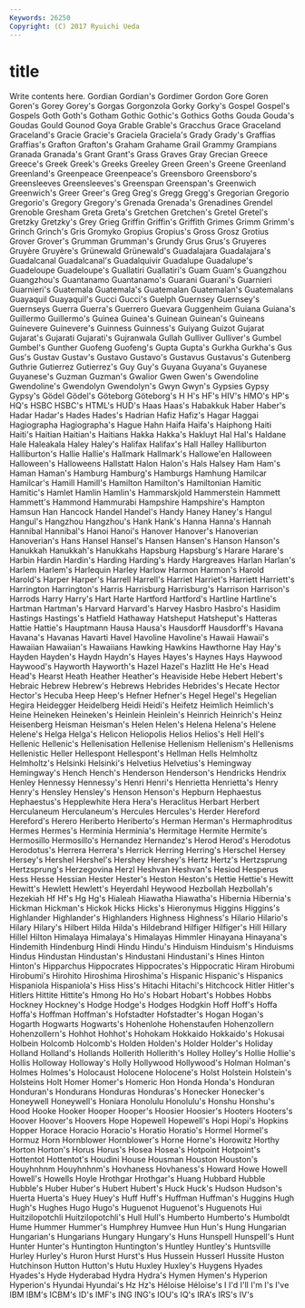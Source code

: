 ```yaml
---
Keywords: 26250 
Copyright: (C) 2017 Ryuichi Ueda
---
```


# title

Write contents here.
 Gordian Gordian's Gordimer Gordon Gore Goren
Goren's Gorey Gorey's Gorgas Gorgonzola Gorky Gorky's Gospel Gospel's Gospels
Goth Goth's Gotham Gothic Gothic's Gothics Goths Gouda Gouda's Goudas
Gould Gounod Goya Grable Grable's Gracchus Grace Graceland Graceland's Gracie
Gracie's Graciela Graciela's Grady Grady's Graffias Graffias's Grafton Grafton's Graham
Grahame Grail Grammy Grampians Granada Granada's Grant Grant's Grass Graves
Gray Grecian Greece Greece's Greek Greek's Greeks Greeley Green Green's
Greene Greenland Greenland's Greenpeace Greenpeace's Greensboro Greensboro's Greensleeves Greensleeves's Greenspan
Greenspan's Greenwich Greenwich's Greer Greer's Greg Greg's Gregg Gregg's Gregorian
Gregorio Gregorio's Gregory Gregory's Grenada Grenada's Grenadines Grendel Grenoble Gresham
Greta Greta's Gretchen Gretchen's Gretel Gretel's Gretzky Gretzky's Grey Grieg
Griffin Griffin's Griffith Grimes Grimm Grimm's Grinch Grinch's Gris Gromyko
Gropius Gropius's Gross Grosz Grotius Grover Grover's Grumman Grumman's Grundy
Grus Grus's Gruyeres Gruyère Gruyère's Grünewald Grünewald's Guadalajara Guadalajara's Guadalcanal
Guadalcanal's Guadalquivir Guadalupe Guadalupe's Guadeloupe Guadeloupe's Guallatiri Guallatiri's Guam Guam's
Guangzhou Guangzhou's Guantanamo Guantanamo's Guarani Guarani's Guarnieri Guarnieri's Guatemala Guatemala's
Guatemalan Guatemalan's Guatemalans Guayaquil Guayaquil's Gucci Gucci's Guelph Guernsey Guernsey's
Guernseys Guerra Guerra's Guerrero Guevara Guggenheim Guiana Guiana's Guillermo Guillermo's
Guinea Guinea's Guinean Guinean's Guineans Guinevere Guinevere's Guinness Guinness's Guiyang
Guizot Gujarat Gujarat's Gujarati Gujarati's Gujranwala Gullah Gulliver Gulliver's Gumbel
Gumbel's Gunther Guofeng Guofeng's Gupta Gupta's Gurkha Gurkha's Gus Gus's
Gustav Gustav's Gustavo Gustavo's Gustavus Gustavus's Gutenberg Guthrie Gutierrez Gutierrez's
Guy Guy's Guyana Guyana's Guyanese Guyanese's Guzman Guzman's Gwalior Gwen
Gwen's Gwendoline Gwendoline's Gwendolyn Gwendolyn's Gwyn Gwyn's Gypsies Gypsy Gypsy's
Gödel Gödel's Göteborg Göteborg's H H's HF's HIV's HMO's HP's
HQ's HSBC HSBC's HTML's HUD's Haas Haas's Habakkuk Haber Haber's
Hadar Hadar's Hades Hades's Hadrian Hafiz Hafiz's Hagar Haggai Hagiographa
Hagiographa's Hague Hahn Haifa Haifa's Haiphong Haiti Haiti's Haitian Haitian's
Haitians Hakka Hakka's Hakluyt Hal Hal's Haldane Hale Haleakala Haley
Haley's Halifax Halifax's Hall Halley Halliburton Halliburton's Hallie Hallie's Hallmark
Hallmark's Hallowe'en Halloween Halloween's Halloweens Hallstatt Halon Halon's Hals Halsey
Ham Ham's Haman Haman's Hamburg Hamburg's Hamburgs Hamhung Hamilcar Hamilcar's
Hamill Hamill's Hamilton Hamilton's Hamiltonian Hamitic Hamitic's Hamlet Hamlin Hamlin's
Hammarskjold Hammerstein Hammett Hammett's Hammond Hammurabi Hampshire Hampshire's Hampton Hamsun
Han Hancock Handel Handel's Handy Haney Haney's Hangul Hangul's Hangzhou
Hangzhou's Hank Hank's Hanna Hanna's Hannah Hannibal Hannibal's Hanoi Hanoi's
Hanover Hanover's Hanoverian Hanoverian's Hans Hansel Hansel's Hansen Hansen's Hanson
Hanson's Hanukkah Hanukkah's Hanukkahs Hapsburg Hapsburg's Harare Harare's Harbin Hardin
Hardin's Harding Harding's Hardy Hargreaves Harlan Harlan's Harlem Harlem's Harlequin
Harley Harlow Harmon Harmon's Harold Harold's Harper Harper's Harrell Harrell's
Harriet Harriet's Harriett Harriett's Harrington Harrington's Harris Harrisburg Harrisburg's Harrison
Harrison's Harrods Harry Harry's Hart Harte Hartford Hartford's Hartline Hartline's
Hartman Hartman's Harvard Harvard's Harvey Hasbro Hasbro's Hasidim Hastings Hastings's
Hatfield Hathaway Hatsheput Hatsheput's Hatteras Hattie Hattie's Hauptmann Hausa Hausa's
Hausdorff Hausdorff's Havana Havana's Havanas Havarti Havel Havoline Havoline's Hawaii
Hawaii's Hawaiian Hawaiian's Hawaiians Hawking Hawkins Hawthorne Hay Hay's Hayden
Hayden's Haydn Haydn's Hayes Hayes's Haynes Hays Haywood Haywood's Hayworth
Hayworth's Hazel Hazel's Hazlitt He He's Head Head's Hearst Heath
Heather Heather's Heaviside Hebe Hebert Hebert's Hebraic Hebrew Hebrew's Hebrews
Hebrides Hebrides's Hecate Hector Hector's Hecuba Heep Heep's Hefner Hefner's
Hegel Hegel's Hegelian Hegira Heidegger Heidelberg Heidi Heidi's Heifetz Heimlich
Heimlich's Heine Heineken Heineken's Heinlein Heinlein's Heinrich Heinrich's Heinz Heisenberg
Heisman Heisman's Helen Helen's Helena Helena's Helene Helene's Helga Helga's
Helicon Heliopolis Helios Helios's Hell Hell's Hellenic Hellenic's Hellenisation Hellenise
Hellenism Hellenism's Hellenisms Hellenistic Heller Hellespont Hellespont's Hellman Hells Helmholtz
Helmholtz's Helsinki Helsinki's Helvetius Helvetius's Hemingway Hemingway's Hench Hench's Henderson
Henderson's Hendricks Hendrix Henley Hennessy Hennessy's Henri Henri's Henrietta Henrietta's
Henry Henry's Hensley Hensley's Henson Henson's Hepburn Hephaestus Hephaestus's Hepplewhite
Hera Hera's Heraclitus Herbart Herbert Herculaneum Herculaneum's Hercules Hercules's Herder
Hereford Hereford's Herero Heriberto Heriberto's Herman Herman's Hermaphroditus Hermes Hermes's
Herminia Herminia's Hermitage Hermite Hermite's Hermosillo Hermosillo's Hernandez Hernandez's Herod
Herod's Herodotus Herodotus's Herrera Herrera's Herrick Herring Herring's Herschel Hersey
Hersey's Hershel Hershel's Hershey Hershey's Hertz Hertz's Hertzsprung Hertzsprung's Herzegovina
Herzl Heshvan Heshvan's Hesiod Hesperus Hess Hesse Hessian Hester Hester's
Heston Heston's Hettie Hettie's Hewitt Hewitt's Hewlett Hewlett's Heyerdahl Heywood
Hezbollah Hezbollah's Hezekiah Hf Hf's Hg Hg's Hialeah Hiawatha Hiawatha's
Hibernia Hibernia's Hickman Hickman's Hickok Hicks Hicks's Hieronymus Higgins Higgins's
Highlander Highlander's Highlanders Highness Highness's Hilario Hilario's Hilary Hilary's Hilbert
Hilda Hilda's Hildebrand Hilfiger Hilfiger's Hill Hillary Hillel Hilton Himalaya
Himalaya's Himalayas Himmler Hinayana Hinayana's Hindemith Hindenburg Hindi Hindu Hindu's
Hinduism Hinduism's Hinduisms Hindus Hindustan Hindustan's Hindustani Hindustani's Hines Hinton
Hinton's Hipparchus Hippocrates Hippocrates's Hippocratic Hiram Hirobumi Hirobumi's Hirohito Hiroshima
Hiroshima's Hispanic Hispanic's Hispanics Hispaniola Hispaniola's Hiss Hiss's Hitachi Hitachi's
Hitchcock Hitler Hitler's Hitlers Hittite Hittite's Hmong Ho Ho's Hobart
Hobart's Hobbes Hobbs Hockney Hockney's Hodge Hodge's Hodges Hodgkin Hoff
Hoff's Hoffa Hoffa's Hoffman Hoffman's Hofstadter Hofstadter's Hogan Hogan's Hogarth
Hogwarts Hogwarts's Hohenlohe Hohenstaufen Hohenzollern Hohenzollern's Hohhot Hohhot's Hohokam Hokkaido
Hokkaido's Hokusai Holbein Holcomb Holcomb's Holden Holden's Holder Holder's Holiday
Holland Holland's Hollands Hollerith Hollerith's Holley Holley's Hollie Hollie's Hollis
Holloway Holloway's Holly Hollywood Hollywood's Holman Holman's Holmes Holmes's Holocaust
Holocene Holocene's Holst Holstein Holstein's Holsteins Holt Homer Homer's Homeric
Hon Honda Honda's Honduran Honduran's Hondurans Honduras Honduras's Honecker Honecker's
Honeywell Honeywell's Honiara Honolulu Honolulu's Honshu Honshu's Hood Hooke Hooker
Hooper Hooper's Hoosier Hoosier's Hooters Hooters's Hoover Hoover's Hoovers Hope
Hopewell Hopewell's Hopi Hopi's Hopkins Hopper Horace Horacio Horacio's Horatio
Horatio's Hormel Hormel's Hormuz Horn Hornblower Hornblower's Horne Horne's Horowitz
Horthy Horton Horton's Horus Horus's Hosea Hosea's Hotpoint Hotpoint's Hottentot
Hottentot's Houdini House Housman Houston Houston's Houyhnhnm Houyhnhnm's Hovhaness Hovhaness's
Howard Howe Howell Howell's Howells Hoyle Hrothgar Hrothgar's Huang Hubbard
Hubble Hubble's Huber Huber's Hubert Hubert's Huck Huck's Hudson Hudson's
Huerta Huerta's Huey Huey's Huff Huff's Huffman Huffman's Huggins Hugh
Hugh's Hughes Hugo Hugo's Huguenot Huguenot's Huguenots Hui Huitzilopotchli Huitzilopotchli's
Hull Hull's Humberto Humberto's Humboldt Hume Hummer Hummer's Humphrey Humvee
Hun Hun's Hung Hungarian Hungarian's Hungarians Hungary Hungary's Huns Hunspell
Hunspell's Hunt Hunter Hunter's Huntington Huntington's Huntley Huntley's Huntsville Hurley
Hurley's Huron Hurst Hurst's Hus Hussein Husserl Hussite Huston Hutchinson
Hutton Hutton's Hutu Huxley Huxley's Huygens Hyades Hyades's Hyde Hyderabad
Hydra Hydra's Hymen Hymen's Hyperion Hyperion's Hyundai Hyundai's Hz Hz's
Héloise Héloise's I I'd I'll I'm I's I've IBM IBM's
ICBM's ID's IMF's ING ING's IOU's IQ's IRA's IRS's IV's
